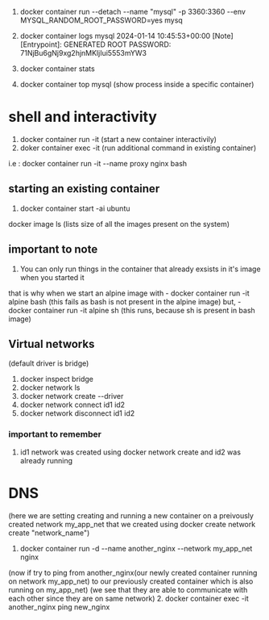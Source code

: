 
1. docker container run --detach --name "mysql" -p 3360:3360 --env MYSQL_RANDOM_ROOT_PASSWORD=yes  mysq
2. docker container logs mysql
    2024-01-14 10:45:53+00:00 [Note] [Entrypoint]: GENERATED ROOT PASSWORD: 71NjBu6gNj9xg2hjnMKljIui5553mYW3

3. docker container stats
4. docker container top mysql (show process inside a specific container)


# shell and interactivity

1. docker container run -it (start a new container interactivily)
2. doker container exec -it (run additional command in existing container)

 i.e :  docker container run -it --name proxy nginx bash


## starting an existing container

1. docker container start -ai ubuntu

docker image ls (lists size of all the images present on the system)

## important to note 
1.  You can only run things in the container that already exsists in it's image when you started it

that is why when we start an alpine image with
    - docker container run -it alpine bash (this fails as bash is not present in the alpine image)
    but,
    - docker container run -it alpine sh (this runs, because sh is present in bash image)


## Virtual networks
 (default driver is bridge)
1. docker inspect bridge
2. docker network ls
3. docker network create --driver
4. docker network connect id1 id2
5. docker network disconnect id1 id2

### important to remember
1. id1 network was created using docker network create and id2 was already running


# DNS

(here we are setting creating and running a new container on a preivously created network my_app_net that we created using docker create network create "network_name")

1. docker container run -d --name another_nginx --network my_app_net nginx 

(now if try to ping from another_nginx(our newly created container running on network my_app_net) to our previously created container which is also running on my_app_net)
(we see that they are able to communicate with each other since they are on same network)
2. docker container exec -it another_nginx ping new_nginx

